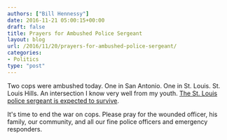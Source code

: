 ```yaml
---
authors: ["Bill Hennessy"]
date: 2016-11-21 05:00:15+00:00
draft: false
title: Prayers for Ambushed Police Sergeant
layout: blog
url: /2016/11/20/prayers-for-ambushed-police-sergeant/
categories:
- Politics
type: "post"
---
```


Two cops were ambushed today. One in San Antonio. One in St. Louis. St. Louis Hills. An intersection I know very well from my youth. [The St. Louis police sergeant is expected to survive](https://www.stltoday.com/news/local/crime-and-courts/st-louis-police-officer-shot-in-the-face/article_e119c0eb-d2a1-5fd0-9600-cc252d77fed1.html). 

It's time to end the war on cops. Please pray for the wounded officer, his family, our community, and all our fine police officers and emergency responders.
